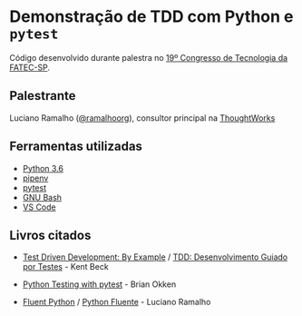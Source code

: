 # Demonstração de TDD com Python e `pytest`

Código desenvolvido durante palestra no [19º Congresso de Tecnologia da FATEC-SP](http://congresso.fatecsp.br/home.html).

## Palestrante

Luciano Ramalho ([@ramalhoorg](https://twitter.com/ramalhoorg)), consultor principal na [ThoughtWorks](https://www.thoughtworks.com/)

## Ferramentas utilizadas

* [Python 3.6](https://www.python.org/downloads/release/python-363/)
* [pipenv](https://docs.pipenv.org/)
* [pytest](https://docs.pytest.org/en/latest/)
* [GNU Bash](https://www.gnu.org/software/bash/) 
* [VS Code](https://code.visualstudio.com/)


## Livros citados

* [Test Driven Development: By Example](https://www.amazon.com.br/Test-Driven-Development-Kent-Beck/dp/0321146530) / [TDD: Desenvolvimento Guiado por Testes](https://www.amazon.com.br/TDD-Desenvolvimento-Guiado-por-Testes/dp/857780724X) - Kent Beck

* [Python Testing with pytest](https://www.amazon.com.br/Python-Testing-pytest-Brian-Okken/dp/1680502409) - Brian Okken

* [Fluent Python](https://www.amazon.com.br/Fluent-Python-Luciano-Ramalho/dp/1491946008) / [Python Fluente](https://www.amazon.com.br/Python-Fluente-Luciano-Ramalho/dp/857522462X) - Luciano Ramalho
